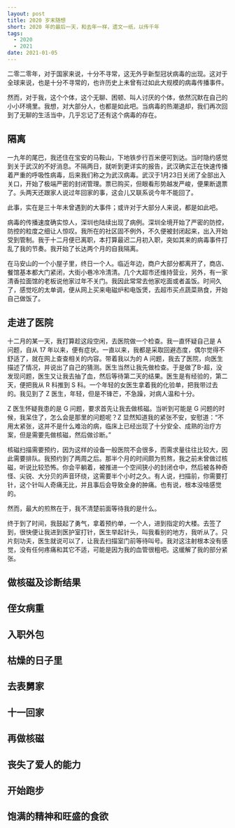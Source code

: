 ```yaml
---
layout: post
title: 2020 岁末随想
short: 2020 年的最后一天，和去年一样，遗文一纸，以传千年
tags:
  - 2020
  - 2021
date: 2021-01-05
---
```


二零二零年，对于国家来说，十分不寻常，这无外乎新型冠状病毒的出现。这对于全球来说，也是十分不寻常的，也许历史上未曾有过如此大规模的病毒传播事件。

然而，对于我，这个个体，这个无聊、困顿、叫人讨厌的个体，依然沉默在自己的小小环境里。我想，对大部分人，也都是如此吧。当病毒的热潮退却，我们再次回到了无聊的生活当中，几乎忘记了还有这个病毒的存在。

## 隔离

一九年的尾巴，我还住在宝安的马鞍山，下地铁步行百米便可到达。当时隐约感觉到关于武汉的不好消息。不隔两日，就听到更详实的报告，武汉确实正在快速传播着严重的呼吸性病毒，后来我们称之为武汉病毒。武汉于1月23日关闭了全部出入关口，开始了极端严密的封闭管理。票已购买，但眼看形势越发严峻，便果断退票了。头两天还跟家人说过年回家的事，这会儿又联系说今年不能回了。

此事，实在是三十年未曾遇到的大事件；或许对于大部分人来说，都是如此吧。

病毒的传播速度确实惊人，深圳也陆续出现了病例。深圳全境开始了严密的防控，防控的粒度之细让人惊叹。我所在的社区固不例外，不久便被封闭起来，出入开始受到管制。我于十二月便已离职，本打算最迟二月初入职，突如其来的病毒事件打乱了我的节奏。我开始了长达两个月的自我隔离。

在马安山的一个小屋子里，终日一个人。临近年边，商户大部分都离开了，商店、餐馆基本都大门紧闭，大街小巷冷冷清清。几个大超市还维持营业，另外，有一家清香拉面馆的老板说他家过年不关门。我因此常常去他家吃面或者盖饭。时间久了，感觉吃的太单调，便从网上买来电磁炉和电饭煲，去超市买点蔬菜熟食，开始自己做饭了。

## 走进了医院

十二月的某一天，我打算趁这段空闲，去医院做一个检查。我一直怀疑自己是 A 问题，自从 17 年以来，便有症状。一直以来，我都是采取回避态度，偶尔觉得不舒适了，就在网上查查相关的内容。带着我以为的 A 问题，我去了医院，向医生描述了情况，并说出了自己的猜测。医生当然让我先做检查。于是做了B-超，没发现问题，医生又让我去抽了血，然后等待第二天的结果。医生是有经验的，第二天，便把我从 R 科推到 S 科。一个年轻的女医生拿着我的化验单，把我带过去的。我见到了 Z 医生，年轻，但是不锋芒，不急躁，对病人温和十分。

Z 医生怀疑我患的是 G 问题，要求首先让我去做核磁。当听到可能是 G 问题的时候，我呆住了，怎么会是那里的问题呢？Z 显然知道我的紧张不安，安慰道：“不用太紧张，这并不是什么难治的病，临床上已经出现了十分安全、成熟的治疗方案，但是需要先做核磁，然后做诊断。”

核磁扫描需要预约，因为这样的设备一般医院不会很多，而需求量往往比较大，因此需要排队。我预约到了两周之后。那半个月的时间颇为煎熬，我之前未曾做过核磁，听说比较恐怖。你会平躺着，被推进一个空间狭小的封闭仓中，然后被各种奇怪、尖锐、大分贝的声音环绕，这需要半个小时之久。有人说，扫描前，你需要打针，这个针叫人奇痛无比，并且事后会导致全身的肿痛。也有说，根本没啥感觉的。

然而，最大的煎熬在于，我不清楚前面等待我的是什么。

终于到了时间，我鼓起了勇气，拿着预约单，一个人，进到指定的大楼。去签了到，很快便让我进到医护室打针，医生举起针头，叫我看别的地方，我听从了。只片刻功夫，医生就说可以了，让我去扫描室门前等待叫号。我对这注射根本没有感觉，没有任何疼痛和其它不适，可能是因为我的血管很粗吧。这缓解了我的部分紧张。

## 做核磁及诊断结果

## 侄女病重
## 入职外包
## 枯燥的日子里
## 去表舅家
## 十一回家
## 再做核磁
## 丧失了爱人的能力
## 开始跑步
## 饱满的精神和旺盛的食欲
